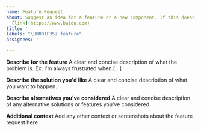 ```yaml
---
name: Feature Request
about: Suggest an idea for a feature or a new component. If this doesn't look right
  [link](https://www.baidu.com)
title: ''
labels: "\U0001F357 feature"
assignees: ''

---
```


**Describe for the feature**
A clear and concise description of what the problem is. Ex. I'm always frustrated when [...]

**Describe the solution you'd like**
A clear and concise description of what you want to happen.

**Describe alternatives you've considered**
A clear and concise description of any alternative solutions or features you've considered.

**Additional context**
Add any other context or screenshots about the feature request here.
